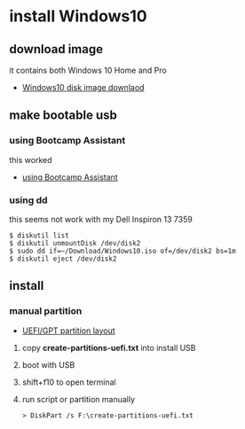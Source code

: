 # install Windows10

## download image

it contains both Windows 10 Home and Pro

- [Windows10 disk image downlaod](https://www.microsoft.com/ko-kr/software-download/windows10ISO)

## make bootable usb

### using Bootcamp Assistant

this worked

- [using Bootcamp Assistant](http://www.windowscentral.com/how-create-windows-10-installer-usb-drive-mac)

### using dd

this seems not work with my Dell Inspiron 13 7359

``` shell
$ diskutil list
$ diskutil unmountDisk /dev/disk2
$ sudo dd if=~/Download/Windows10.iso of=/dev/disk2 bs=1m
$ diskutil eject /dev/disk2
```

## install

### manual partition

- [UEFI/GPT partition layout](https://msdn.microsoft.com/ko-kr/library/windows/hardware/dn898510.aspx)

1. copy **create-partitions-uefi.txt** into install USB
1. boot with USB
1. shift+f10 to open terminal
1. run script or partition manually

    ``` shell
    > DiskPart /s F:\create-partitions-uefi.txt
    ```

